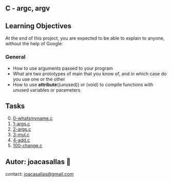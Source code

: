 ## C - argc, argv ##

## Learning Objectives ##

At the end of this project, you are expected to be able to explain to anyone, without the help of Google:

### General ###
* How to use arguments passed to your program  
* What are two prototypes of main that you know of, and in which case do you use one or the other  
* How to use __attribute__((unused)) or (void) to compile functions with unused variables or parameters  

## Tasks ##  
0. [0-whatsmyname.c](https://github.com/joacasallas2/holbertonschool-low_level_programming/blob/main/argc_argv/0-whatsmyname.c)
0. [1-args.c](https://github.com/joacasallas2/holbertonschool-low_level_programming/blob/main/argc_argv/1-args.c)
0. [2-args.c](https://github.com/joacasallas2/holbertonschool-low_level_programming/blob/main/argc_argv/2-args.c)
0. [3-mul.c](https://github.com/joacasallas2/holbertonschool-low_level_programming/blob/main/argc_argv/3-mul.c)
0. [4-add.c](https://github.com/joacasallas2/holbertonschool-low_level_programming/blob/main/argc_argv/4-add.c)
0. [100-change.c](https://github.com/joacasallas2/holbertonschool-low_level_programming/blob/main/argc_argv/100-change.c)

## Autor:  joacasallas :information_desk_person:  
contact:  joacasallas@gmail.com  
